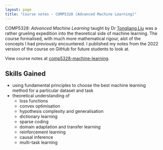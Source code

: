 ```yaml
---
layout: page
title: "Course notes - COMP5328 (Advanced Machine Learning)"
---
```


COMP5328: *Advanced Machine Learning* taught by Dr 
[Tongliang Liu](https://tongliang-liu.github.io/index.html)
was a rather grueling expedition into the theoretical side of machine learning.
The course formalised, with much more mathematical rigour, alot of the concepts
I had previously encountered. I published my notes from the 2022 version of the
course on GitHub for future students to look at.

View course notes at [comp5328-machine-learning](https://github.com/preqon/comp5328-machine-learning).

## Skills Gained

- using fundamental principles to choose the best machine learning method for a
particular dataset and task
- theoretical understanding of
    - loss functions
    - convex optimisation
    - hypothesis complexity and generalisation
    - dictionary learning
    - sparse coding
    - domain adaptation and transfer learning
    - reinforcement learning
    - causal inference
    - multi-task learning 
